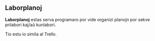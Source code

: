 ## Laborplanoj

**Laborplanoj** estas serva programaro por vide organizi planojn por sekve prilabori kaj/aŭ kunlabori.

Tio estu io simila al Trello.
